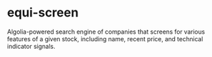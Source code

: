 # equi-screen
Algolia-powered search engine of companies that screens for various features of a given stock, including name, recent price, and technical indicator signals. 

